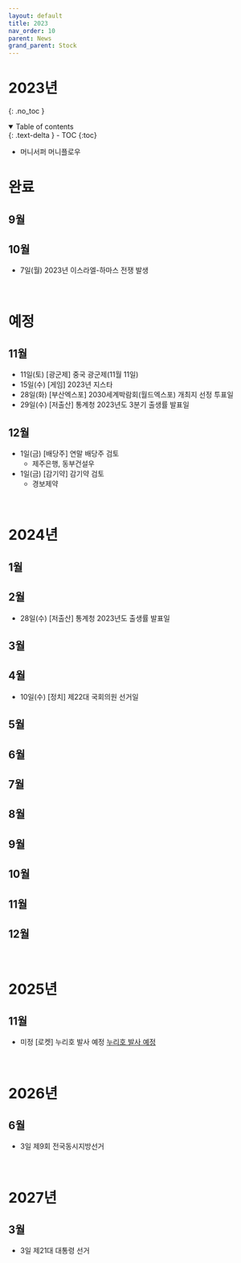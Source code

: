 ```yaml
---
layout: default
title: 2023
nav_order: 10
parent: News
grand_parent: Stock
---
```


# 2023년
{: .no_toc }

<details open markdown="block">
  <summary>
    Table of contents
  </summary>
  {: .text-delta }
- TOC
{:toc}
</details>
<!------------------------------------ STEP ------------------------------------>

* 머니서퍼 머니플로우

# 완료

## 9월 

## 10월 
* 7일(월) 2023년 이스라엘-하마스 전쟁 발생




<br>

# 예정

## 11월
* 11일(토) [광군제] 중국 광군제(11월 11일)
* 15일(수) [게임] 2023년 지스타
* 28일(화) [부산엑스포] 2030세계박람회(월드엑스포) 개최지 선정 투표일
* 29일(수) [저출산] 통계청 2023년도 3분기 출생률 발표일

## 12월
* 1일(금) [배당주] 연말 배당주 검토
  * 제주은행, 동부건설우
* 1일(금) [감기약] 감기약 검토
  * 경보제약
<br>

# 2024년

## 1월

## 2월
* 28일(수) [저출산] 통계청 2023년도 출생률 발표일

## 3월

## 4월
* 10일(수) [정치] 제22대 국회의원 선거일

## 5월

## 6월

## 7월

## 8월

## 9월

## 10월

## 11월

## 12월

<br>

# 2025년

## 11월
* 미정 [로켓] 누리호 발사 예정 [누리호 발사 예정](https://namu.wiki/w/%EB%88%84%EB%A6%AC%ED%98%B8)

<br>

# 2026년

## 6월
* 3일 제9회 전국동시지방선거

<br>

# 2027년

## 3월
* 3일 제21대 대통령 선거